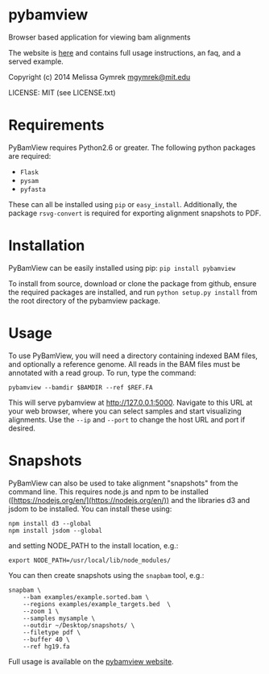 pybamview
=========

Browser based application for viewing bam alignments

The website is [here](http://melissagymrek.com/pybamview/) and contains full usage instructions, an faq, and a served example.

Copyright (c) 2014 Melissa Gymrek <mgymrek@mit.edu>

LICENSE: MIT (see LICENSE.txt)

Requirements
==========
PyBamView requires Python2.6 or greater. The following python packages are required:

* ```Flask```
* ```pysam```
* ```pyfasta```

These can all be installed using ```pip``` or ```easy_install```. Additionally, the package ```rsvg-convert``` is required for exporting alignment snapshots to PDF.

Installation
==========

PyBamView can be easily installed using pip: ```pip install pybamview```

To install from source, download or clone the package from github, ensure the required packages are installed, and run ```python setup.py install``` from the root directory of the pybamview package.

Usage
===========

To use PyBamView, you will need a directory containing indexed BAM files, and optionally a reference genome. All reads in the BAM files must be annotated with a read group. To run, type the command:

```pybamview --bamdir $BAMDIR --ref $REF.FA```

This will serve pybamview at http://127.0.0.1:5000. Navigate to this URL at your web browser, where you can select samples and start visualizing alignments. Use the ```--ip``` and ```--port``` to change the host URL and port if desired. 

Snapshots
===========
PyBamView can also be used to take alignment "snapshots" from the command line. This requires node.js and npm to be installed ([https://nodejs.org/en/](https://nodejs.org/en/)) and the libraries d3 and jsdom to be installed. You can install these using:

```npm install npm --global
npm install d3 --global
npm install jsdom --global
```
and setting NODE_PATH to the install location, e.g.:
```
export NODE_PATH=/usr/local/lib/node_modules/
```

You can then create snapshots using the ```snapbam``` tool, e.g.:

```
snapbam \
	--bam examples/example.sorted.bam \
	--regions examples/example_targets.bed  \
	--zoom 1 \
	--samples mysample \
	--outdir ~/Desktop/snapshots/ \
	--filetype pdf \
	--buffer 40 \
	--ref hg19.fa
```
Full usage is available on the [pybamview website](http://melissagymrek.com/pybamview/).

